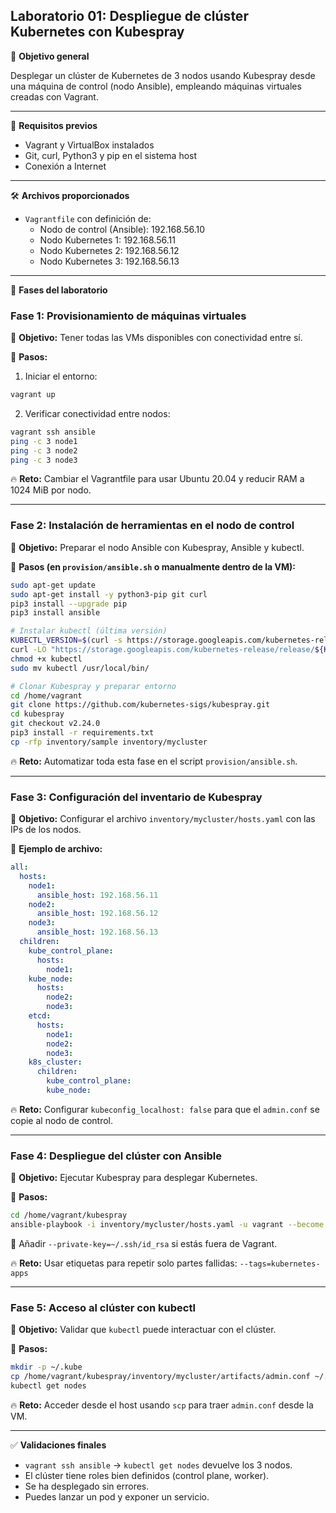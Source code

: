 ## Laboratorio 01: Despliegue de clúster Kubernetes con Kubespray

🎯 **Objetivo general**

Desplegar un clúster de Kubernetes de 3 nodos usando Kubespray desde una máquina de control (nodo Ansible), empleando máquinas virtuales creadas con Vagrant.

---

🧰 **Requisitos previos**

- Vagrant y VirtualBox instalados
- Git, curl, Python3 y pip en el sistema host
- Conexión a Internet

---

🛠️ **Archivos proporcionados**

- `Vagrantfile` con definición de:
  - Nodo de control (Ansible): 192.168.56.10
  - Nodo Kubernetes 1: 192.168.56.11
  - Nodo Kubernetes 2: 192.168.56.12
  - Nodo Kubernetes 3: 192.168.56.13

---

🔬 **Fases del laboratorio**

### Fase 1: Provisionamiento de máquinas virtuales

🎯 **Objetivo:** Tener todas las VMs disponibles con conectividad entre sí.

🔧 **Pasos:**

1. Iniciar el entorno:

```bash
vagrant up
```

2. Verificar conectividad entre nodos:

```bash
vagrant ssh ansible
ping -c 3 node1
ping -c 3 node2
ping -c 3 node3
```

🔥 **Reto:** Cambiar el Vagrantfile para usar Ubuntu 20.04 y reducir RAM a 1024 MiB por nodo.

---

### Fase 2: Instalación de herramientas en el nodo de control

🎯 **Objetivo:** Preparar el nodo Ansible con Kubespray, Ansible y kubectl.

🔧 **Pasos (en `provision/ansible.sh` o manualmente dentro de la VM):**

```bash
sudo apt-get update
sudo apt-get install -y python3-pip git curl
pip3 install --upgrade pip
pip3 install ansible

# Instalar kubectl (última versión)
KUBECTL_VERSION=$(curl -s https://storage.googleapis.com/kubernetes-release/release/stable.txt)
curl -LO "https://storage.googleapis.com/kubernetes-release/release/${KUBECTL_VERSION}/bin/linux/amd64/kubectl"
chmod +x kubectl
sudo mv kubectl /usr/local/bin/

# Clonar Kubespray y preparar entorno
cd /home/vagrant
git clone https://github.com/kubernetes-sigs/kubespray.git
cd kubespray
git checkout v2.24.0
pip3 install -r requirements.txt
cp -rfp inventory/sample inventory/mycluster
```

🔥 **Reto:** Automatizar toda esta fase en el script `provision/ansible.sh`.

---

### Fase 3: Configuración del inventario de Kubespray

🎯 **Objetivo:** Configurar el archivo `inventory/mycluster/hosts.yaml` con las IPs de los nodos.

🔧 **Ejemplo de archivo:**

```yaml
all:
  hosts:
    node1:
      ansible_host: 192.168.56.11
    node2:
      ansible_host: 192.168.56.12
    node3:
      ansible_host: 192.168.56.13
  children:
    kube_control_plane:
      hosts:
        node1:
    kube_node:
      hosts:
        node2:
        node3:
    etcd:
      hosts:
        node1:
        node2:
        node3:
    k8s_cluster:
      children:
        kube_control_plane:
        kube_node:
```

🔥 **Reto:** Configurar `kubeconfig_localhost: false` para que el `admin.conf` se copie al nodo de control.

---

### Fase 4: Despliegue del clúster con Ansible

🎯 **Objetivo:** Ejecutar Kubespray para desplegar Kubernetes.

🔧 **Pasos:**

```bash
cd /home/vagrant/kubespray
ansible-playbook -i inventory/mycluster/hosts.yaml -u vagrant --become cluster.yml
```

📝 Añadir `--private-key=~/.ssh/id_rsa` si estás fuera de Vagrant.

🔥 **Reto:** Usar etiquetas para repetir solo partes fallidas: `--tags=kubernetes-apps`

---

### Fase 5: Acceso al clúster con kubectl

🎯 **Objetivo:** Validar que `kubectl` puede interactuar con el clúster.

🔧 **Pasos:**

```bash
mkdir -p ~/.kube
cp /home/vagrant/kubespray/inventory/mycluster/artifacts/admin.conf ~/.kube/config
kubectl get nodes
```

🔥 **Reto:** Acceder desde el host usando `scp` para traer `admin.conf` desde la VM.

---

✅ **Validaciones finales**

- `vagrant ssh ansible` → `kubectl get nodes` devuelve los 3 nodos.
- El clúster tiene roles bien definidos (control plane, worker).
- Se ha desplegado sin errores.
- Puedes lanzar un pod y exponer un servicio.
